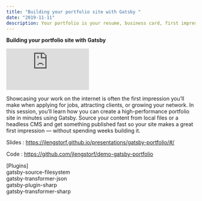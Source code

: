 ```yaml
---
title: "Building your portfolio site with Gatsby "
date: "2019-11-11"
description: Your portfolio is your resume, business card, first impression, a place to learn & experiment, and a place where you can show off.
---
```


<strong>Building your portfolio site with Gatsby</strong>

<iframe width="220" height="110" src="https://www.youtube.com/embed/gOeeZI8jbpA" frameborder="0" allowfullscreen></iframe>

Showcasing your work on the internet is often the first impression you’ll make when applying for jobs, attracting clients, or growing your network. In this session, you’ll learn how you can create a high-performance portfolio site in minutes using Gatsby. Source your content from local files or a headless CMS and get something published fast so your site makes a great first impression — without spending weeks building it.

Slides : https://jlengstorf.github.io/presentations/gatsby-portfolio/#/
 
Code : https://github.com/jlengstorf/demo-gatsby-portfolio

[Plugins]<br>
gatsby-source-filesystem<br>
gatsby-transformer-json<br>
gatsby-plugin-sharp<br>
gatsby-transformer-sharp<br>
